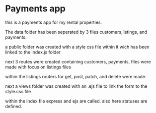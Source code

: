 # Payments app
this is a payments app for my rental properties. 

The data folder has been seperated by 3 files customers,listings, and payments.

a public folder was created with a style css file within it wich has been linked to the index.js folder

next 3 routes were created containing customers, payments, files were made with focus on listings files

within the listings 
routers for get, post, patch, and delete were made.

next a views folder was created with an .ejs file to link the form to the style.css file

within the index file express and ejs are called. also here statuses are defined.

